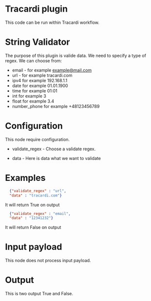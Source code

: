 # Tracardi plugin

This code can be run within Tracardi workflow.

# String Validator

The purpose of this plugin is valide data. We need to specify a type of regex. We can choose from:

* email - for example example@mail.com
* url - for example tracardi.com
* ipv4 for example 192.168.1.1
* date for example 01.01.1900
* time for example 01:01
* int for example 3
* float for example 3.4
* number_phone for example +48123456789


# Configuration

This node require configuration.

* validate_regex - Choose a validate regex. 

* data - Here is data what we want to validate

# Examples
```json
  {"validate_regex" : "url",
  "data" : "tracardi.com"}
```
It will return True on output
```json
  {"validate_regex" : "email",
  "data" : "12341232"}
```
It will return False on output

# Input payload
This node does not process input payload.

# Output

This is two output True and False.
